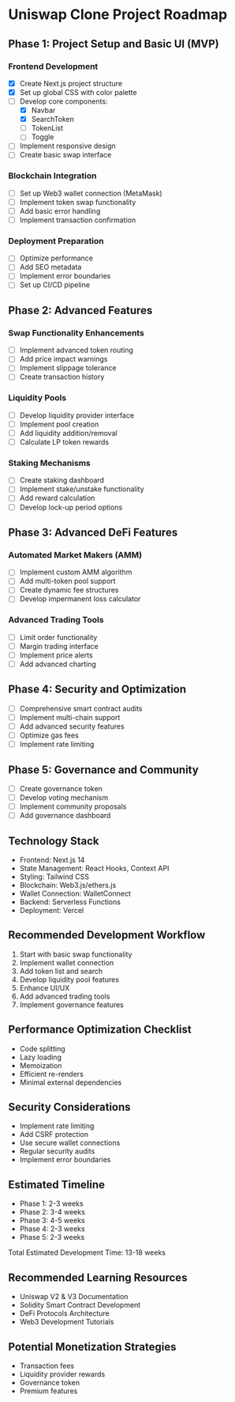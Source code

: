 # Uniswap Clone Project Roadmap

## Phase 1: Project Setup and Basic UI (MVP)
### Frontend Development
- [x] Create Next.js project structure
- [x] Set up global CSS with color palette
- [ ] Develop core components:
  - [x] Navbar
  - [x] SearchToken
  - [ ] TokenList
  - [ ] Toggle
- [ ] Implement responsive design
- [ ] Create basic swap interface

### Blockchain Integration
- [ ] Set up Web3 wallet connection (MetaMask)
- [ ] Implement token swap functionality
- [ ] Add basic error handling
- [ ] Implement transaction confirmation

### Deployment Preparation
- [ ] Optimize performance
- [ ] Add SEO metadata
- [ ] Implement error boundaries
- [ ] Set up CI/CD pipeline

## Phase 2: Advanced Features
### Swap Functionality Enhancements
- [ ] Implement advanced token routing
- [ ] Add price impact warnings
- [ ] Implement slippage tolerance
- [ ] Create transaction history

### Liquidity Pools
- [ ] Develop liquidity provider interface
- [ ] Implement pool creation
- [ ] Add liquidity addition/removal
- [ ] Calculate LP token rewards

### Staking Mechanisms
- [ ] Create staking dashboard
- [ ] Implement stake/unstake functionality
- [ ] Add reward calculation
- [ ] Develop lock-up period options

## Phase 3: Advanced DeFi Features
### Automated Market Makers (AMM)
- [ ] Implement custom AMM algorithm
- [ ] Add multi-token pool support
- [ ] Create dynamic fee structures
- [ ] Develop impermanent loss calculator

### Advanced Trading Tools
- [ ] Limit order functionality
- [ ] Margin trading interface
- [ ] Implement price alerts
- [ ] Add advanced charting

## Phase 4: Security and Optimization
- [ ] Comprehensive smart contract audits
- [ ] Implement multi-chain support
- [ ] Add advanced security features
- [ ] Optimize gas fees
- [ ] Implement rate limiting

## Phase 5: Governance and Community
- [ ] Create governance token
- [ ] Develop voting mechanism
- [ ] Implement community proposals
- [ ] Add governance dashboard

## Technology Stack
- Frontend: Next.js 14
- State Management: React Hooks, Context API
- Styling: Tailwind CSS
- Blockchain: Web3.js/ethers.js
- Wallet Connection: WalletConnect
- Backend: Serverless Functions
- Deployment: Vercel

## Recommended Development Workflow
1. Start with basic swap functionality
2. Implement wallet connection
3. Add token list and search
4. Develop liquidity pool features
5. Enhance UI/UX
6. Add advanced trading tools
7. Implement governance features

## Performance Optimization Checklist
- Code splitting
- Lazy loading
- Memoization
- Efficient re-renders
- Minimal external dependencies

## Security Considerations
- Implement rate limiting
- Add CSRF protection
- Use secure wallet connections
- Regular security audits
- Implement error boundaries

## Estimated Timeline
- Phase 1: 2-3 weeks
- Phase 2: 3-4 weeks
- Phase 3: 4-5 weeks
- Phase 4: 2-3 weeks
- Phase 5: 2-3 weeks

Total Estimated Development Time: 13-18 weeks

## Recommended Learning Resources
- Uniswap V2 & V3 Documentation
- Solidity Smart Contract Development
- DeFi Protocols Architecture
- Web3 Development Tutorials

## Potential Monetization Strategies
- Transaction fees
- Liquidity provider rewards
- Governance token
- Premium features